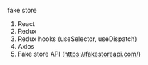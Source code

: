 fake store

1. React
2. Redux
3. Redux hooks (useSelector, useDispatch)
4. Axios
5. Fake store API (https://fakestoreapi.com/)